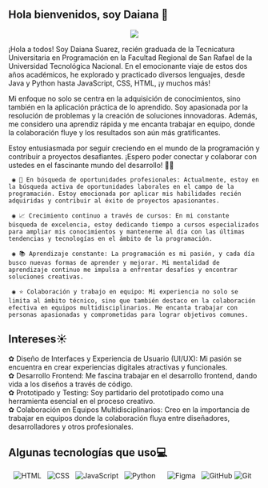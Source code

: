 ## Hola bienvenidos, soy Daiana 👋

<p align="center">
  <img src="https://github.com/Daisuarez/Daisuarez/blob/main/Portada%20para%20Facebook%20Tecnolog%C3%ADa%20Minimalista%20Negro%20.png">
</p>

¡Hola a todos! Soy Daiana Suarez, recién graduada de la Tecnicatura Universitaria en Programación en la Facultad Regional de San Rafael de la Universidad Tecnológica Nacional. En el emocionante viaje de estos dos años académicos, he explorado y practicado diversos lenguajes, desde Java y Python hasta JavaScript, CSS, HTML, ¡y muchos más!

Mi enfoque no solo se centra en la adquisición de conocimientos, sino también en la aplicación práctica de lo aprendido. Soy apasionada por la resolución de problemas y la creación de soluciones innovadoras. Además, me considero una aprendiz rápida y me encanta trabajar en equipo, donde la colaboración fluye y los resultados son aún más gratificantes.

Estoy entusiasmada por seguir creciendo en el mundo de la programación y contribuir a proyectos desafiantes. ¡Espero poder conectar y colaborar con ustedes en el fascinante mundo del desarrollo! 🚀✨

     ◉ 🔎 En búsqueda de oportunidades profesionales: Actualmente, estoy en la búsqueda activa de oportunidades laborales en el campo de la programación. Estoy emocionada por aplicar mis habilidades recién adquiridas y contribuir al éxito de proyectos apasionantes.

     ◉ 📈 Crecimiento continuo a través de cursos: En mi constante búsqueda de excelencia, estoy dedicando tiempo a cursos especializados para ampliar mis conocimientos y mantenerme al día con las últimas tendencias y tecnologías en el ámbito de la programación.

     ◉ 📚 Aprendizaje constante: La programación es mi pasión, y cada día busco nuevas formas de aprender y mejorar. Mi mentalidad de aprendizaje continuo me impulsa a enfrentar desafíos y encontrar soluciones creativas.

     ◉ ⭐ Colaboración y trabajo en equipo: Mi experiencia no solo se limita al ámbito técnico, sino que también destaco en la colaboración efectiva en equipos multidisciplinarios. Me encanta trabajar con personas apasionadas y comprometidas para lograr objetivos comunes.

<h2>Intereses☀️</h2> 
     ✿ Diseño de Interfaces y Experiencia de Usuario (UI/UX): Mi pasión se encuentra en crear experiencias digitales atractivas y funcionales. <br>
     ✿ Desarrollo Frontend: Me fascina trabajar en el desarrollo frontend, dando vida a los diseños a través de código. <br>
     ✿ Prototipado y Testing: Soy partidario del prototipado como una herramienta esencial en el proceso creativo. <br>
     ✿ Colaboración en Equipos Multidisciplinarios: Creo en la importancia de trabajar en equipos donde la colaboración fluya entre diseñadores, desarrolladores y otros profesionales. <br>

<h2>Algunas tecnologías que uso💻</h2> 
<p align="center">
<img src="https://img.shields.io/badge/HTML5-E34F26?style=for-the-badge&logo=html5&logoColor=white" alt="HTML" />&nbsp;&nbsp; 
<img src="https://img.shields.io/badge/CSS3-1572B6?style=for-the-badge&logo=css3&logoColor=white" alt="CSS" />&nbsp;&nbsp;
<img src="https://img.shields.io/badge/JavaScript-323330?style=for-the-badge&logo=javascript&logoColor=F7DF1E" alt="JavaScript" />&nbsp;&nbsp;
<img src="https://img.shields.io/badge/Python-FFD43B?style=for-the-badge&logo=python&logoColor=blue" alt="Python">&nbsp;&nbsp;
<img src="https://img.shields.io/badge/Java-F80000?style=for-the-badge&logo=oracle&logoColor=white" alt="">&nbsp;&nbsp;
<img src="https://img.shields.io/badge/Figma-F24E1E?style=for-the-badge&logo=figma&logoColor=white" alt="Figma">&nbsp;&nbsp;
<img src="https://img.shields.io/badge/github%20-%23000.svg?&style=for-the-badge&logo=github&logoColor=white" alt="GitHub" />
<img src="https://img.shields.io/badge/Git-F05032?style=for-the-badge&logo=git&logoColor=white" alt="Git" />&nbsp;&nbsp;

